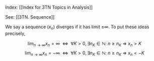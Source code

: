 Index: [[Index for 3TN Topics in Analysis]]

See: [[3TN. Sequence]]

We say a sequence $(x_n)$ diverges if it has limit $\pm\infty$. To put these ideas precisely,

$$\lim_{n\to\infty}x_n=\infty~~\Leftrightarrow~~\forall K>0,\exists n_K\in\mathbb{N}:~n\geq n_K~\Rightarrow~x_n>K$$
$$\lim_{n\to\infty}x_n=-\infty~~\Leftrightarrow~~\forall K>0,\exists n_K\in\mathbb{N}:~n\geq n_K~\Rightarrow~x_n<-K$$